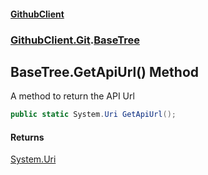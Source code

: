 #### [GithubClient](index.md 'index')
### [GithubClient.Git](GithubClient.Git.md 'GithubClient.Git').[BaseTree](GithubClient.Git.BaseTree.md 'GithubClient.Git.BaseTree')

## BaseTree.GetApiUrl() Method

A method to return the API Url

```csharp
public static System.Uri GetApiUrl();
```

#### Returns
[System.Uri](https://docs.microsoft.com/en-us/dotnet/api/System.Uri 'System.Uri')